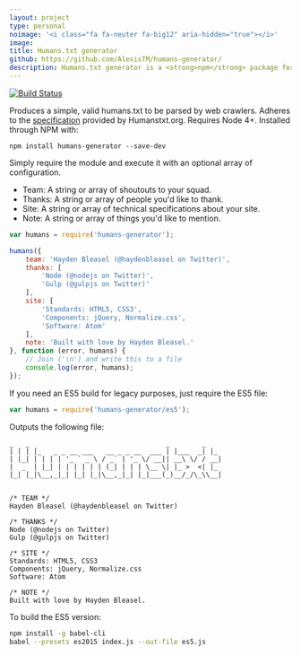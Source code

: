 ```yaml
---
layout: project
type: personal
noimage: '<i class="fa fa-neuter fa-big12" aria-hidden="true"></i>'
image: 
title: Humans.txt generator
github: https://github.com/AlexisTM/humans-generator/
description: Humans.txt generator is a <strong>npm</strong> package for <strong>NodeJS</strong> allowing you to generate a file with the team that worked on a website/application. Because we matters.
---
```


[![Build Status](https://travis-ci.org/AlexisTM/humans-generator.svg?branch=master)](https://travis-ci.org/haydenbleasel/humans-generator)

Produces a simple, valid humans.txt to be parsed by web crawlers. Adheres to the [specification](http://humanstxt.org/Standard.html) provided by Humanstxt.org. Requires Node 4+. Installed through NPM with:

```shell
npm install humans-generator --save-dev
```

Simply require the module and execute it with an optional array of configuration.

- Team: A string or array of shoutouts to your squad.
- Thanks: A string or array of people you'd like to thank.
- Site: A string or array of technical specifications about your site.
- Note: A string or array of things you'd like to mention.

```js
var humans = require('humans-generator');

humans({
    team: 'Hayden Bleasel (@haydenbleasel on Twitter)',
    thanks: [
        'Node (@nodejs on Twitter)',
        'Gulp (@gulpjs on Twitter)'
    ],
    site: [
        'Standards: HTML5, CSS3',
        'Components: jQuery, Normalize.css',
        'Software: Atom'
    ],
    note: 'Built with love by Hayden Bleasel.'
}, function (error, humans) {
    // Join ('\n') and write this to a file
    console.log(error, humans);
});
```

If you need an ES5 build for legacy purposes, just require the ES5 file:

```js
var humans = require('humans-generator/es5');
```

Outputs the following file:

```
_   _                                  _        _   
| | | |_   _ _ __ ___   __ _ _ __  ___ | |___  _| |_
| |_| | | | | '_ ` _ \ / _` | '_ \/ __|| __\ \/ / __|
|  _  | |_| | | | | | | (_| | | | \__ \| |_ >  <| |_
|_| |_|\__,_|_| |_| |_|\__,_|_| |_|___(_)__/_/\_\\__|


/* TEAM */
Hayden Bleasel (@haydenbleasel on Twitter)

/* THANKS */
Node (@nodejs on Twitter)
Gulp (@gulpjs on Twitter)

/* SITE */
Standards: HTML5, CSS3
Components: jQuery, Normalize.css
Software: Atom

/* NOTE */
Built with love by Hayden Bleasel.
```

To build the ES5 version:

```sh
npm install -g babel-cli
babel --presets es2015 index.js --out-file es5.js
```